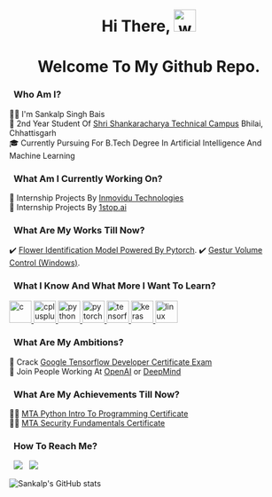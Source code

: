 <h1 align="center">Hi There, <img src="https://c.tenor.com/Wx9IEmZZXSoAAAAi/hi.gif" alt="wave" width 40 height=40/></h1> 
<h1 align="center">Welcome To My Github Repo.</h1>

### &nbsp; Who Am I?
💁🏼 I'm Sankalp Singh Bais\
🏫 2nd Year Student Of [Shri Shankaracharya Technical Campus](https://www.sstc.ac.in/) Bhilai, Chhattisgarh\
🎓 Currently Pursuing For B.Tech Degree In Artificial Intelligence And Machine Learning

### &nbsp; What Am I Currently Working On?
🔭 Internship Projects By [Inmovidu Technologies](http://www.inmovidutech.com/)\
🔭 Internship Projects By [1stop.ai](https://www.1stop.ai/)

### &nbsp; What Are My Works Till Now?
✔️ [Flower Identification Model Powered By Pytorch](https://github.com/bash-sanka1p/a_i_projects/tree/main/Inmovidu_major_Project_AI_Feb_2021).
✔️ [Gestur Volume Control (Windows)](https://github.com/bash-sanka1p/Gesture-Volume-Control).

### &nbsp; What I Know And What More I Want To Learn?
<p align="left">
  <a href="https://www.w3schools.in/c-tutorial/" target="_blank" rel="noreferrer"> <img src="https://cdn.jsdelivr.net/gh/devicons/devicon/icons/c/c-original.svg" alt="c" width="40" height="40"/> </a> <a href="https://www.w3schools.com/cpp/" target="_blank" rel="noreferrer"> <img src="https://cdn.jsdelivr.net/gh/devicons/devicon/icons/cplusplus/cplusplus-original.svg" alt="cplusplus" width="40" height="40"/>  </a> <a href="https://www.python.org" target="_blank" rel="noreferrer"> <img src="https://cdn.jsdelivr.net/gh/devicons/devicon/icons/python/python-original.svg" alt="python" width="40" height="40"/> </a> <a href="https://pytorch.org/" target="_blank" rel="noreferrer"> <img src="https://www.vectorlogo.zone/logos/pytorch/pytorch-icon.svg" alt="pytorch" width="40" height="40"/> </a> <a href="https://www.tensorflow.org" target="_blank" rel="noreferrer"> <img src="https://www.vectorlogo.zone/logos/tensorflow/tensorflow-icon.svg" alt="tensorflow" width="40" height="40"/> </a> <a href="https://keras.io/" target="_blank" rel="noreferrer"> <img src="https://upload.wikimedia.org/wikipedia/commons/a/ae/Keras_logo.svg" alt="keras" width="40" height="40"/> </a> <a href="https://www.linux.org/" target="_blank" rel="noreferrer"> <img src="https://www.vectorlogo.zone/logos/linux/linux-icon.svg" alt="linux" width="40" height="40"/> </a>
</p>

### &nbsp; What Are My Ambitions?
🎯 Crack [Google Tensorflow Developer Certificate Exam](https://www.tensorflow.org/certificate)\
🎯 Join People Working At [OpenAI](https://openai.com/) or [DeepMind](https://deepmind.com/)

### &nbsp; What Are My Achievements Till Now?
✌🏼 [MTA Python Intro To Programming Certificate](https://docs.microsoft.com/en-us/learn/certifications/mta-introduction-to-programming-using-python/)\
✌🏼 [MTA Security Fundamentals Certificate](https://docs.microsoft.com/en-us/learn/certifications/exams/98-367)

### &nbsp; How To Reach Me?
&nbsp;&nbsp;[![](https://img.shields.io/badge/Gmail-D14836?style=for-the-badge&logo=gmail&logoColor=white)](mailto:chiku.bais11022002@gmail.com)
&nbsp;&nbsp;[![](https://img.shields.io/badge/LinkedIn-0077B5?style=for-the-badge&logo=linkedin&logoColor=white)](https://linkedin.com/in/bash-sanka1p)

![Sankalp's GitHub stats](https://github-readme-stats.vercel.app/api?username=bash-sanka1p&show_icons=true&theme=tokyonight)




<!--
**bash-sanka1p/bash-sanka1p** is a ✨ _special_ ✨ repository because its `README.md` (this file) appears on your GitHub profile.

Here are some ideas to get you started:

- 🔭 I’m currently working on ...
- 🌱 I’m currently learning ...
- 👯 I’m looking to collaborate on ...
- 🤔 I’m looking for help with ...
- 💬 Ask me about ...
- 📫 How to reach me: ...
- 😄 Pronouns: ...
- ⚡ Fun fact: ...
-->

